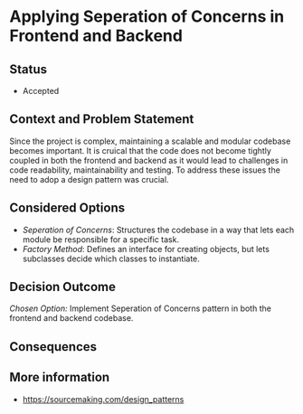 # Applying Seperation of Concerns in Frontend and Backend

## Status 
- Accepted
  
## Context and Problem Statement 
Since the project is complex, maintaining a scalable and modular codebase becomes important. It is cruical that the code does not become tightly coupled in both the frontend and backend as it would lead to challenges in code readability, maintainability and testing. To address these issues the need to adop a design pattern was crucial.  

## Considered Options
- _Seperation of Concerns_: Structures the codebase in a way that lets each module be responsible for a specific task.
- _Factory Method_: Defines an interface for creating objects, but lets subclasses decide which classes to instantiate.

## Decision Outcome 
_Chosen Option:_ Implement Seperation of Concerns pattern in both the frontend and backend codebase. 

## Consequences


## More information 
- https://sourcemaking.com/design_patterns
